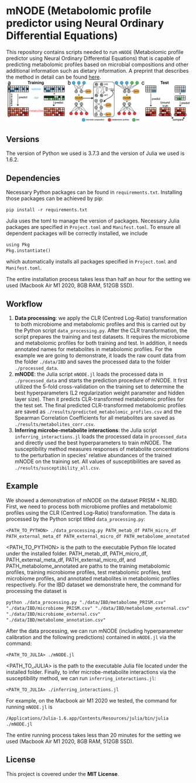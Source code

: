 # mNODE (Metabolomic profile predictor using Neural Ordinary Differential Equations)
This repository contains scripts needed to run `mNODE` (Metabolomic profile predictor using Neural Ordinary Differential Equations) that is capable of predicting metabolomic profiles based on microbial compositions and other additional information such as dietary information. A preprint that describes the method in detail can be found [here](https://www.biorxiv.org/content/10.1101/2022.06.23.497381v1). 
![schematic](schematic.png)

## Versions
The version of Python we used is 3.7.3 and the version of Julia we used is 1.6.2.

## Dependencies
Necessary Python packages can be found in `requirements.txt`. Installing those packages can be achieved by pip:
```
pip install -r requirements.txt
```
Julia uses the toml to manage the version of packages. Necessary Julia packages are specified in `Project.toml` and `Manifest.toml`. To ensure all dependent packages will be correctly installed, we include
```
using Pkg
Pkg.instantiate()
```
which automatically installs all packages specified in `Project.toml` and `Manifest.toml`.

The entire installation process takes less than half an hour for the setting we used (Macbook Air M1 2020, 8GB RAM, 512GB SSD).

## Workflow
1. **Data processing**: we apply the CLR (Centred Log-Ratio) transformation to both microbiome and metabolomic profiles and this is carried out by the Python script `data_processing.py`. After the CLR transformation, the script prepares the training and test datasets. It requires the microbiome and metabolomic profiles for both training and test. In addition, it needs annotated names for metabolites in metabolomic profiles. For the example we are going to demonstrate, it loads the raw count data from the folder `./data/IBD` and saves the processed data to the folder `./processed_data`.
2. **mNODE**: the Julia script `mNODE.jl` loads the processed data in `./processed_data` and starts the prediction procedure of mNODE. It first utilized the 5-fold cross-validation on the training set to determine the best hyperparameters (L2 regularization weight parameter and hidden layer size). Then it predicts CLR-transformed metabolomic profiles for the test set. The final predicted CLR-transformed metabolomic profiles are saved as `./results/predicted_metabolomic_profiles.csv` and the Spearman Correlation Coefficients for all metabolites are saved as `./results/metabolites_corr.csv`.
3. **Inferring microbe-metabolite interactions**: the Julia script `inferring_interactions.jl` loads the processed data in `processed_data` and directly used the best hyperparameters to train mNODE. The susceptibility method measures responses of metabolite concentrations to the perturbation in species' relative abundances of the trained mNODE on the training set. All values of susceptibilities are saved as `./results/susceptibility_all.csv`.

## Example
We showed a demonstration of mNODE on the dataset PRISM + NLIBD. First, we need to process both microbiome profiles and metabolomic profiles using the CLR (Centred Log-Ratio) transformation. The data is processed by the Python script titled `data_processing.py`:
```
<PATH_TO_PYTHON> ./data_processing.py PATH_metab_df PATH_micro_df PATH_external_meta_df PATH_external_micro_df PATH_metabolome_annotated
```
<PATH_TO_PYTHON> is the path to the executable Python file located under the installed folder. PATH_metab_df, PATH_micro_df, PATH_external_meta_df, PATH_external_micro_df, and PATH_metabolome_annotated are paths to the training metabolomic profiles, training microbiome profiles, test metabolomic profiles, test microbiome profiles, and annotated metabolites in metabolomic profiles respectively. For the IBD dataset we demonstrate here, the command for processing the dataset is 
```
python ./data_processing.py "./data/IBD/metabolome_PRISM.csv" "./data/IBD/microbiome_PRISM.csv" "./data/IBD/metabolome_external.csv" "./data/IBD/microbiome_external.csv" "./data/IBD/metabolome_annotation.csv"
```
After the data processing, we can run mNODE (including hyperparameter calibration and the following predictions) contained in `mNODE.jl` via the command:
```
<PATH_TO_JULIA> ./mNODE.jl
```
<PATH_TO_JULIA> is the path to the executable Julia file located under the installed folder. Finally, to infer microbe-metabolite interactions via the susceptibility method, we can run `inferring_interactions.jl`:
 ```
<PATH_TO_JULIA> ./inferring_interactions.jl
```

For example, on the Macbook air M1 2020 we tested, the command for running `mNODE.jl` is 
```
/Applications/Julia-1.6.app/Contents/Resources/julia/bin/julia ./mNODE.jl
```

The entire running process takes less than 20 minutes for the setting we used (Macbook Air M1 2020, 8GB RAM, 512GB SSD).

## License

This project is covered under the **MIT License**.
